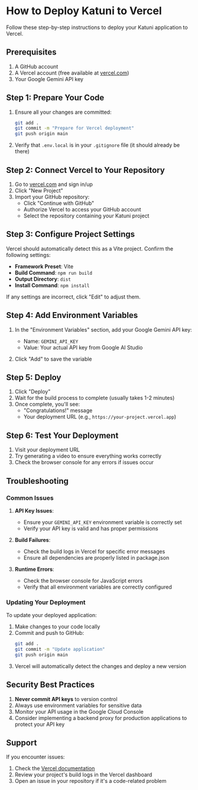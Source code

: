 # How to Deploy Katuni to Vercel

Follow these step-by-step instructions to deploy your Katuni application to Vercel.

## Prerequisites

1. A GitHub account
2. A Vercel account (free available at [vercel.com](https://vercel.com/))
3. Your Google Gemini API key

## Step 1: Prepare Your Code

1. Ensure all your changes are committed:
   ```bash
   git add .
   git commit -m "Prepare for Vercel deployment"
   git push origin main
   ```

2. Verify that `.env.local` is in your `.gitignore` file (it should already be there)

## Step 2: Connect Vercel to Your Repository

1. Go to [vercel.com](https://vercel.com/) and sign in/up
2. Click "New Project"
3. Import your GitHub repository:
   - Click "Continue with GitHub"
   - Authorize Vercel to access your GitHub account
   - Select the repository containing your Katuni project

## Step 3: Configure Project Settings

Vercel should automatically detect this as a Vite project. Confirm the following settings:

- **Framework Preset**: Vite
- **Build Command**: `npm run build`
- **Output Directory**: `dist`
- **Install Command**: `npm install`

If any settings are incorrect, click "Edit" to adjust them.

## Step 4: Add Environment Variables

1. In the "Environment Variables" section, add your Google Gemini API key:
   - Name: `GEMINI_API_KEY`
   - Value: Your actual API key from Google AI Studio

2. Click "Add" to save the variable

## Step 5: Deploy

1. Click "Deploy"
2. Wait for the build process to complete (usually takes 1-2 minutes)
3. Once complete, you'll see:
   - "Congratulations!" message
   - Your deployment URL (e.g., `https://your-project.vercel.app`)

## Step 6: Test Your Deployment

1. Visit your deployment URL
2. Try generating a video to ensure everything works correctly
3. Check the browser console for any errors if issues occur

## Troubleshooting

### Common Issues

1. **API Key Issues**:
   - Ensure your `GEMINI_API_KEY` environment variable is correctly set
   - Verify your API key is valid and has proper permissions

2. **Build Failures**:
   - Check the build logs in Vercel for specific error messages
   - Ensure all dependencies are properly listed in package.json

3. **Runtime Errors**:
   - Check the browser console for JavaScript errors
   - Verify that all environment variables are correctly configured

### Updating Your Deployment

To update your deployed application:

1. Make changes to your code locally
2. Commit and push to GitHub:
   ```bash
   git add .
   git commit -m "Update application"
   git push origin main
   ```
3. Vercel will automatically detect the changes and deploy a new version

## Security Best Practices

1. **Never commit API keys** to version control
2. Always use environment variables for sensitive data
3. Monitor your API usage in the Google Cloud Console
4. Consider implementing a backend proxy for production applications to protect your API key

## Support

If you encounter issues:
1. Check the [Vercel documentation](https://vercel.com/docs)
2. Review your project's build logs in the Vercel dashboard
3. Open an issue in your repository if it's a code-related problem
